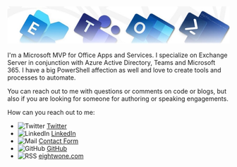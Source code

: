 ![Banner](https://raw.githubusercontent.com/michelderooij/michelderooij/master/assets/Metro_v6_Banner_GitHub.jpg)

I'm a Microsoft MVP for Office Apps and Services. I specialize on Exchange Server in conjunction with Azure Active Directory, Teams and Microsoft 365. I have a big PowerShell affection as well and love to create tools and processes to automate.

You can reach out to me with questions or comments on code or blogs, but also if you are looking for someone for authoring or speaking engagements.

How can you reach out to me:
* ![Twitter]("https://raw.githubusercontent.com/michelderooij/michelderooij/master/assets/icon_twitter.jpg") [Twitter](https://twitter.com/mderooij)
* ![LinkedIn]("https://raw.githubusercontent.com/michelderooij/michelderooij/master/assets/icon_linkedin.jpg") [LinkedIn](http://nl.linkedin.com/in/michelderooij)
* ![Mail]("https://raw.githubusercontent.com/michelderooij/michelderooij/master/assets/icon_mail.jpg") [Contact Form](https://eightwone.com/contact/)
* ![GitHub]("https://raw.githubusercontent.com/michelderooij/michelderooij/master/assets/icon_github1.png") [GitHub](https://github.com/michelderooij)
* ![RSS]("https://raw.githubusercontent.com/michelderooij/michelderooij/master/assets/rss-button.png") [eightwone.com](https://eightwone.com/)
